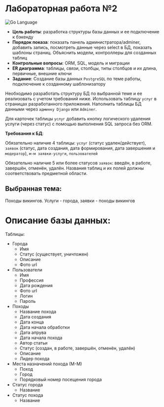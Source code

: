 # Лабораторная работа №2
 <div>
 <img src="https://img.shields.io/badge/language-GoLang-blue.svg" alt="Go Language">
 </div>

- **Цель работы**: разработка структуры базы данных и ее подключение к бэкенду
- **Порядок показа**: показать панель администратора/adminer, добавить запись, посмотреть данные через select в БД, показать шаблоны страниц. Объяснить модели, контроллеры для созданных таблиц
- **Контрольные вопросы**: ORM, SQL, модель и миграции
- **ER диаграмма**: таблицы, связи, столбцы, типы столбцов и их длина, первичные, внешние ключи
- **Задание**: Создание базы данных `PostgreSQL` по теме работы, подключение к созданному шаблонизатору

Необходимо разработать структуру БД по выбранной теме и ее реализовать с учетом требований ниже. Использовать таблицу `услуг` в страницах разработанного приложения. Наполнить таблицы БД данными через `админку Django` или `Adminer`.

Для карточек таблицы `услуг` добавить кнопку логического удаления услуги (через статус) с помощью выполнения SQL запроса без ORM.

**Требования к БД**:

Обязательно наличие 4 таблицы: `услуг` (статус удален/действует), `заявок` (статус, дата создания, дата формирования, дата завершения и `модератор`), `м-м заявки-услуги`, `пользователей`

Обязательно наличие 5 или более статусов `заявок`: введён, в работе, завершён, отменён, удалён. Названия таблиц и их полей должны соответствовать предметной области.

## Выбранная тема:
Походы викингов. Услуги - города, заявки - походы викингов

# Описание базы данных:
Таблицы:
- Города
    - Имя
    - Статус (существует, уничтожен)
    - Описание 
    - Фото url
- Пользователи 
  - Имя
  - Профессия
  - Дата рождения
  - Фото url
  - Логин
  - Пароль
- Походы
    - Название похода
    - Дата создания
    - Дата конца
    - Дата начала обработки
    - Дата апрува
    - Дата начала похода
    - Автор статьи
    - Статус (создан, в работе, завершён, отменён, удалён)
    - Описание
    - Лидер похода
- Места назначений похода (М-М)
  - Поход
  - Город
  - Порядковый номер посещения города
- Статус города
    - Название
- Статус похода
    - Название
